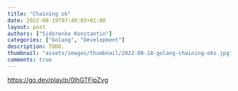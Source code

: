 ```yaml
---
title: "Chaining ok"
date: 2022-08-19T07:49:03+01:00
layout: post
authors: ["Sidorenko Konstantin"]
categories: ["Golang", "Development"]
description: TODO.
thumbnail: "assets/images/thumbnail/2022-08-18-golang-chaining-oks.jpg"
comments: true
---
```


<https://go.dev/play/p/0lhGTFipZvg>
